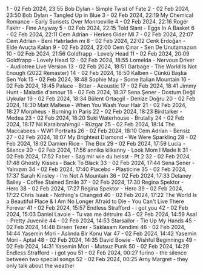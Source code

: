 1 - 02 Feb 2024, 23:55	Bob Dylan - Simple Twist of Fate
2 - 02 Feb 2024, 23:50	Bob Dylan - Tangled Up in Blue
3 - 02 Feb 2024, 22:19	My Chemical Romance - Early Sunsets Over Monroeville
4 - 02 Feb 2024, 22:16	Rogér Fakhr - Fine Anyway
5 - 02 Feb 2024, 22:15	Told Slant - Eggs In A Basket
6 - 02 Feb 2024, 22:11	Cem Adrian - Herkes Gider Mi
7 - 02 Feb 2024, 22:07	Cem Adrian - Beni Hatırladın mı
8 - 02 Feb 2024, 22:02	Cenk Erdoğan - Elde Avuçta Kalan
9 - 02 Feb 2024, 22:00	Cem Çınar - Sen De Unutamazsın
10 - 02 Feb 2024, 21:56	Goldfrapp - Lovely Head
11 - 02 Feb 2024, 20:09	Goldfrapp - Lovely Head
12 - 02 Feb 2024, 18:55	Lomelda - Nervous Driver - Audiotree Live Version
13 - 02 Feb 2024, 18:51	Garbage - The World Is Not Enough (2022 Remaster)
14 - 02 Feb 2024, 18:50	Kalben - Çünkü Başka Sen Yok
15 - 02 Feb 2024, 18:48	Sophie May - Some Italian Mountain
16 - 02 Feb 2024, 18:45	Palace - Bitter - Acoustic
17 - 02 Feb 2024, 18:41	Jimmy Hunt - Maladie d'amour
18 - 02 Feb 2024, 18:37	Sena Şener - Dostum Değil Uykular
19 - 02 Feb 2024, 18:34	Bülent Ortaçgil - Denize Doğru
20 - 02 Feb 2024, 18:30	Matt Maltese - When You Wash Your Hair
21 - 02 Feb 2024, 18:27	Morpheus - Burning in Paris
22 - 02 Feb 2024, 18:23	Birdtalker - Medea
23 - 02 Feb 2024, 18:20	Suki Waterhouse - Brutally
24 - 02 Feb 2024, 18:17	Nil Karaibrahimgil - Rüzgar
25 - 02 Feb 2024, 18:14	The Maccabees - WW1 Portraits
26 - 02 Feb 2024, 18:10	Cem Adrian - Bensiz
27 - 02 Feb 2024, 18:07	My Brightest Diamond - We Were Sparkling
28 - 02 Feb 2024, 18:02	Damien Rice - The Box
29 - 02 Feb 2024, 17:59	Lucia - Silence
30 - 02 Feb 2024, 17:56	annika kilkenny - Look Mom I Made It
31 - 02 Feb 2024, 17:52	Faber - Sag mir wie du heisst - Pt.2
32 - 02 Feb 2024, 17:48	Ghostly Kisses - Back To Black
33 - 02 Feb 2024, 17:44	Sena Şener - Yalnızım
34 - 02 Feb 2024, 17:40	Placebo - Plasticine
35 - 02 Feb 2024, 17:37	Sarah Kinsley - I'm Not A Mountain
36 - 02 Feb 2024, 17:33	Delaney Bailey - Coffee Stained Smile
37 - 02 Feb 2024, 17:30	Regina Spektor - Hero
38 - 02 Feb 2024, 17:27	Regina Spektor - Hero
39 - 02 Feb 2024, 17:22	Chris Isaak - Nothing's Changed
40 - 02 Feb 2024, 17:22	The World Is a Beautiful Place & I Am No Longer Afraid to Die - You Can't Live There Forever
41 - 02 Feb 2024, 15:57	Endless Strafford - i got you
42 - 02 Feb 2024, 15:03	Daniel Lavoie - Tu vas me détruire
43 - 02 Feb 2024, 14:59	Asal - Pretty Juvenile
44 - 02 Feb 2024, 14:53	Starsailor - Tie Up My Hands
45 - 02 Feb 2024, 14:48	Birsen Tezer - Saklasam Kendimi
46 - 02 Feb 2024, 14:44	Yasemin Mori - Aslında Bir Konu Var
47 - 02 Feb 2024, 14:42	Yasemin Mori - Aptal
48 - 02 Feb 2024, 14:35	David Bowie - Wishful Beginnings
49 - 02 Feb 2024, 14:31	Yasemin Mori - Mutsuz Punk
50 - 02 Feb 2024, 14:29	Endless Strafford - i got you
51 - 02 Feb 2024, 00:27	furino - the silence between two special songs
52 - 02 Feb 2024, 00:25	Arny Margret - they only talk about the weather
